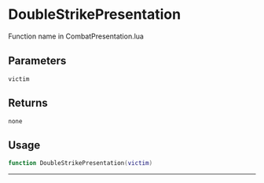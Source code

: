 # DoubleStrikePresentation
Function name in CombatPresentation.lua
## Parameters
`victim`
## Returns
`none`
## Usage
```lua
function DoubleStrikePresentation(victim)
```
---
